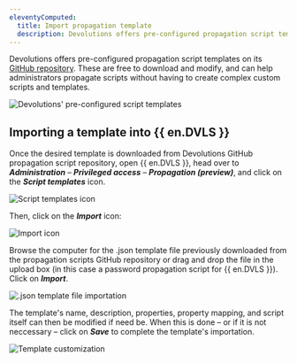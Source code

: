 ```yaml
---
eleventyComputed:
  title: Import propagation template
  description: Devolutions offers pre-configured propagation script templates on its GitHub repository. These are free to download and modify, and can help administrators propagate scripts without having to create complex custom scripts and templates.
---
```

Devolutions offers pre-configured propagation script templates on its [GitHub repository](https://github.com/Devolutions/PAM-Providers/tree/master/Propagation-Scripts). These are free to download and modify, and can help administrators propagate scripts without having to create complex custom scripts and templates.

![Devolutions' pre-configured script templates](https://cdnweb.devolutions.net/docs/INTERFACE4051.png)

## Importing a template into {{ en.DVLS }}
Once the desired template is downloaded from Devolutions GitHub propagation script repository, open {{ en.DVLS }}, head over to ***Administration*** – ***Privileged access*** – ***Propagation (preview)***, and click on the ***Script templates*** icon.

![Script templates icon](https://cdnweb.devolutions.net/docs/DVLS4042_2024_2.png)

Then, click on the ***Import*** icon:

![Import icon](https://cdnweb.devolutions.net/docs/DVLS4043_2024_2.png)

Browse the computer for the .json template file previously downloaded from the propagation scripts GitHub repository or drag and drop the file in the upload box (in this case a password propagation script for {{ en.DVLS }}). Click on ***Import***.

![.json template file importation](https://cdnweb.devolutions.net/docs/DVLS4044_2024_2.png)

The template's name, description, properties, property mapping, and script itself can then be modified if need be. When this is done – or if it is not neccessary – click on ***Save*** to complete the template's importation.

![Template customization](https://cdnweb.devolutions.net/docs/DVLS4045_2024_2.png)